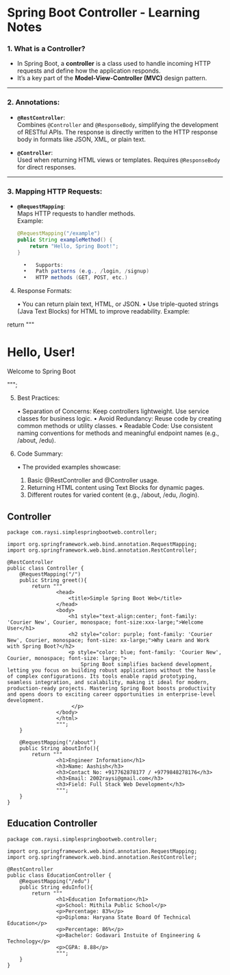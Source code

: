 # Spring Boot Controller - Learning Notes

### 1. What is a Controller?
- In Spring Boot, a **controller** is a class used to handle incoming HTTP requests and define how the application responds.
- It’s a key part of the **Model-View-Controller (MVC)** design pattern.

---

### 2. Annotations:
- **`@RestController`**:  
  Combines `@Controller` and `@ResponseBody`, simplifying the development of RESTful APIs. The response is directly written to the HTTP response body in formats like JSON, XML, or plain text.

- **`@Controller`**:  
  Used when returning HTML views or templates. Requires `@ResponseBody` for direct responses.

---

### 3. Mapping HTTP Requests:
- **`@RequestMapping`**:  
  Maps HTTP requests to handler methods.  
  Example:
  ```java
  @RequestMapping("/example")
  public String exampleMethod() {
      return "Hello, Spring Boot!";
  }

	•	Supports:
	•	Path patterns (e.g., /login, /signup)
	•	HTTP methods (GET, POST, etc.)

4. Response Formats:

	•	You can return plain text, HTML, or JSON.
	•	Use triple-quoted strings (Java Text Blocks) for HTML to improve readability.
Example:

return """
<h1>Hello, User!</h1>
<p>Welcome to Spring Boot</p>
""";

5. Best Practices:

	•	Separation of Concerns:
Keep controllers lightweight. Use service classes for business logic.
	•	Avoid Redundancy:
Reuse code by creating common methods or utility classes.
	•	Readable Code:
Use consistent naming conventions for methods and meaningful endpoint names (e.g., /about, /edu).

6. Code Summary:

	•	The provided examples showcase:
	1.	Basic @RestController and @Controller usage.
	2.	Returning HTML content using Text Blocks for dynamic pages.
	3.	Different routes for varied content (e.g., /about, /edu, /login).



## Controller
```
package com.raysi.simplespringbootweb.controller;

import org.springframework.web.bind.annotation.RequestMapping;
import org.springframework.web.bind.annotation.RestController;

@RestController
public class Controller {
    @RequestMapping("/")
    public String greet(){
        return """
                <head>
                    <title>Simple Spring Boot Web</title>
                </head>
                <body>
                    <h1 style="text-align:center; font-family: 'Courier New', Courier, monospace; font-size:xxx-large;">Welcome User</h1>
                    <h2 style="color: purple; font-family: 'Courier New', Courier, monospace; font-size: xx-large;">Why Learn and Work with Spring Boot?</h2>
                    <p style="color: blue; font-family: 'Courier New', Courier, monospace; font-size: large;">
                        Spring Boot simplifies backend development, letting you focus on building robust applications without the hassle of complex configurations. Its tools enable rapid prototyping, seamless integration, and scalability, making it ideal for modern, production-ready projects. Mastering Spring Boot boosts productivity and opens doors to exciting career opportunities in enterprise-level development.
                     </p>
                </body>
                </html>
                """;
    }

    @RequestMapping("/about")
    public String aboutInfo(){
        return """
                <h1>Engineer Information</h1>
                <h3>Name: Aashish</h3>
                <h3>Contact No: +917762878177 / +9779848278176</h3>
                <h3>Email: 2002raysi@gmail.com</h3>
                <h3>Field: Full Stack Web Development</h3>
                """;
    }
}

```

## Education Controller
```
package com.raysi.simplespringbootweb.controller;

import org.springframework.web.bind.annotation.RequestMapping;
import org.springframework.web.bind.annotation.RestController;

@RestController
public class EducationController {
    @RequestMapping("/edu")
    public String eduInfo(){
        return """
                <h1>Education Information</h1>
                <p>School: Mithila Public School</p>
                <p>Percentage: 83%</p>
                <p>Diploma: Haryana State Board Of Technical Education</p>
                <p>Percentage: 86%</p>
                <p>Bachelor: Godavari Instuite of Engineering & Technology</p>
                <p>CGPA: 8.88</p>
                """;
    }
}

```
